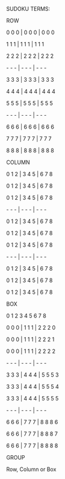 

SUDOKU TERMS:


ROW

0 0 0 | 0 0 0 | 0 0 0

1 1 1 | 1 1 1 | 1 1 1

2 2 2 | 2 2 2 | 2 2 2

\- - - | - - - | - - - 

3 3 3 | 3 3 3 | 3 3 3

4 4 4 | 4 4 4 | 4 4 4

5 5 5 | 5 5 5 | 5 5 5

\- - - | - - - | - - -  

6 6 6 | 6 6 6 | 6 6 6

7 7 7 | 7 7 7 | 7 7 7

8 8 8 | 8 8 8 | 8 8 8



COLUMN

0 1 2 | 3 4 5 | 6 7 8

0 1 2 | 3 4 5 | 6 7 8

0 1 2 | 3 4 5 | 6 7 8

\- - - | - - - | - - - 

0 1 2 | 3 4 5 | 6 7 8

0 1 2 | 3 4 5 | 6 7 8

0 1 2 | 3 4 5 | 6 7 8

\- - - | - - - | - - -  

0 1 2 | 3 4 5 | 6 7 8

0 1 2 | 3 4 5 | 6 7 8

0 1 2 | 3 4 5 | 6 7 8




BOX

0 1 2   3 4 5   6 7 8 

0 0 0 | 1 1 1 | 2 2 2   0

0 0 0 | 1 1 1 | 2 2 2   1

0 0 0 | 1 1 1 | 2 2 2   2

\- - - | - - - | - - - 

3 3 3 | 4 4 4 | 5 5 5   3

3 3 3 | 4 4 4 | 5 5 5   4

3 3 3 | 4 4 4 | 5 5 5   5

\- - - | - - - | - - -  

6 6 6 | 7 7 7 | 8 8 8   6

6 6 6 | 7 7 7 | 8 8 8   7

6 6 6 | 7 7 7 | 8 8 8   8


GROUP

Row, Column or Box

